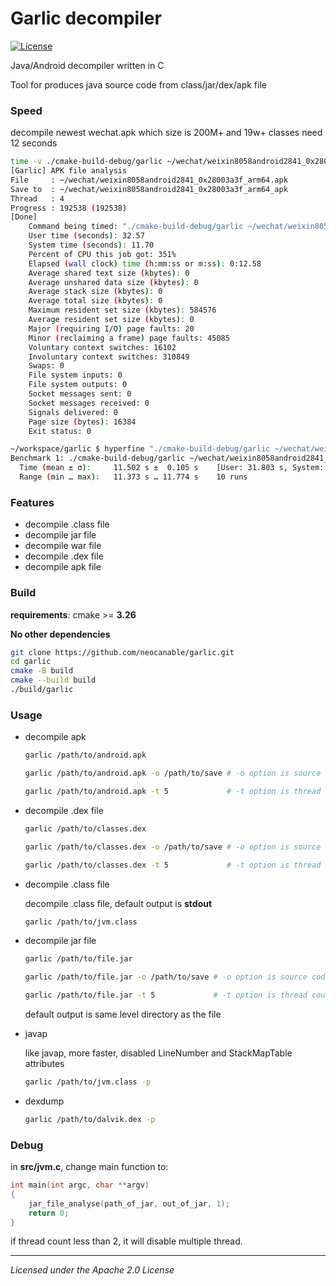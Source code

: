 # Garlic decompiler
[![License](http://img.shields.io/:license-apache-blue.svg)](http://www.apache.org/licenses/LICENSE-2.0.html)

Java/Android decompiler written in C

Tool for produces java source code from class/jar/dex/apk file

### Speed

decompile newest wechat.apk which size is 200M+ and 19w+ classes need 12 seconds

```sh
time -v ./cmake-build-debug/garlic ~/wechat/weixin8058android2841_0x28003a3f_arm64.apk
[Garlic] APK file analysis
File     : ~/wechat/weixin8058android2841_0x28003a3f_arm64.apk
Save to  : ~/wechat/weixin8058android2841_0x28003a3f_arm64_apk
Thread   : 4
Progress : 192538 (192538)
[Done]
	Command being timed: "./cmake-build-debug/garlic ~/wechat/weixin8058android2841_0x28003a3f_arm64.apk"
	User time (seconds): 32.57
	System time (seconds): 11.70
	Percent of CPU this job got: 351%
	Elapsed (wall clock) time (h:mm:ss or m:ss): 0:12.58
	Average shared text size (kbytes): 0
	Average unshared data size (kbytes): 0
	Average stack size (kbytes): 0
	Average total size (kbytes): 0
	Maximum resident set size (kbytes): 584576
	Average resident set size (kbytes): 0
	Major (requiring I/O) page faults: 20
	Minor (reclaiming a frame) page faults: 45085
	Voluntary context switches: 16102
	Involuntary context switches: 310849
	Swaps: 0
	File system inputs: 0
	File system outputs: 0
	Socket messages sent: 0
	Socket messages received: 0
	Signals delivered: 0
	Page size (bytes): 16384
	Exit status: 0

```

```sh
~/workspace/garlic $ hyperfine "./cmake-build-debug/garlic ~/wechat/weixin8058android2841_0x28003a3f_arm64.apk"
Benchmark 1: ./cmake-build-debug/garlic ~/wechat/weixin8058android2841_0x28003a3f_arm64.apk
  Time (mean ± σ):     11.502 s ±  0.105 s    [User: 31.803 s, System: 10.588 s]
  Range (min … max):   11.373 s … 11.774 s    10 runs
```

### Features

* decompile .class file
* decompile jar file
* decompile war file
* decompile .dex file
* decompile apk file

### Build

**requirements**: cmake >= **3.26**

**No other dependencies**

```sh
git clone https://github.com/neocanable/garlic.git
cd garlic
cmake -B build
cmake --build build
./build/garlic
```

### Usage

* decompile apk
  ```sh
  garlic /path/to/android.apk

  garlic /path/to/android.apk -o /path/to/save # -o option is source code output path

  garlic /path/to/android.apk -t 5             # -t option is thread count, default is 4
  ```

* decompile .dex file
  ```sh
  garlic /path/to/classes.dex

  garlic /path/to/classes.dex -o /path/to/save # -o option is source code output path

  garlic /path/to/classes.dex -t 5             # -t option is thread count, default is 4
  ```

* decompile .class file

    decompile .class file, default output is **stdout**
    ```sh
    garlic /path/to/jvm.class
    ```


* decompile jar file
    ```sh
    garlic /path/to/file.jar

    garlic /path/to/file.jar -o /path/to/save # -o option is source code output path
    
    garlic /path/to/file.jar -t 5             # -t option is thread count, default is 4
    ```

    default output is same level directory as the file


* javap 
    
    like javap, more faster, disabled LineNumber and StackMapTable attributes
    ```sh
    garlic /path/to/jvm.class -p
    ```

* dexdump
    ```sh
    garlic /path/to/dalvik.dex -p           

    ```


### Debug

in **src/jvm.c**, change main function to: 

```c
int main(int argc, char **argv)
{
    jar_file_analyse(path_of_jar, out_of_jar, 1);
    return 0;
}

```

if thread count less than 2, it will disable multiple thread.

--------------------------------------------
*Licensed under the Apache 2.0 License*
